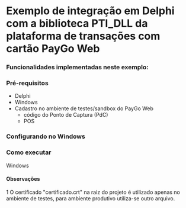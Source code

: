 
# Exemplo de integração em Delphi com a biblioteca PTI_DLL da plataforma de transações com cartão PayGo Web

### Funcionalidades implementadas neste exemplo:
 
 
  
### Pré-requisitos
  - Delphi 
  - Windows
  - Cadastro no ambiente de testes/sandbox do PayGo Web
    - código do Ponto de Captura (PdC)
    - POS

### Configurando no Windows

### Como executar
Windows


#### Observações

1 O certificado "certificado.crt" na raiz do projeto é utilizado apenas no ambiente de testes, para ambiente produtivo utiliza-se outro arquivo.
